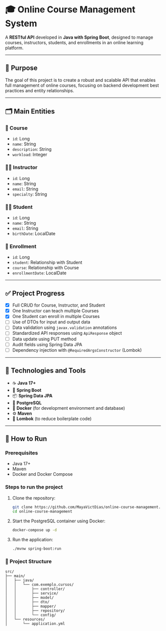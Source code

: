 # 🎓 Online Course Management System

A **RESTful API** developed in **Java with Spring Boot**, designed to manage courses, instructors, students, and enrollments in an online learning platform.

---

## 🧩 Purpose

The goal of this project is to create a robust and scalable API that enables full management of online courses, focusing on backend development best practices and entity relationships.

---

## 🗂️ Main Entities

### 📘 Course
- `id`: Long
- `name`: String
- `description`: String
- `workload`: Integer

### 👨‍🏫 Instructor
- `id`: Long
- `name`: String
- `email`: String
- `specialty`: String

### 👨‍🎓 Student
- `id`: Long
- `name`: String
- `email`: String
- `birthDate`: LocalDate

### 📝 Enrollment
- `id`: Long
- `student`: Relationship with Student
- `course`: Relationship with Course
- `enrollmentDate`: LocalDate

---

## ✅ Project Progress

- [x] Full CRUD for Course, Instructor, and Student  
- [x] One Instructor can teach multiple Courses  
- [x] One Student can enroll in multiple Courses  
- [ ] Use of DTOs for input and output data  
- [ ] Data validation using `javax.validation` annotations  
- [ ] Standardized API responses using `ApiResponse` object  
- [ ] Data update using PUT method  
- [ ] Audit fields using Spring Data JPA  
- [ ] Dependency injection with `@RequiredArgsConstructor` (Lombok)  

---

## 💽 Technologies and Tools

- ☕ **Java 17+**
- 🌱 **Spring Boot**
- 📦 **Spring Data JPA**
- 🐘 **PostgreSQL**
- 🐳 **Docker** (for development environment and database)
- ⚙️ **Maven**
- 📌 **Lombok** (to reduce boilerplate code)

---

## 🚀 How to Run

### Prerequisites

- Java 17+
- Maven
- Docker and Docker Compose

### Steps to run the project

1. Clone the repository:
   ```bash
   git clone https://github.com/MayaVictDias/online-course-management.git
   cd online-course-management


2. Start the PostgreSQL container using Docker:
    ```bash
   docker-compose up -d

3. Run the application:
    ```bash
   ./mvnw spring-boot:run
   
### 🔧 Project Structure

```pgsql
src/
├── main/
│   ├── java/
│   │   └── com.exemplo.cursos/
│   │       ├── controller/       
│   │       ├── service/          
│   │       ├── model/            
│   │       ├── dto/              
│   │       ├── mapper/           
│   │       ├── repository/       
│   │       └── config/           
│   └── resources/
│       └── application.yml       

```
